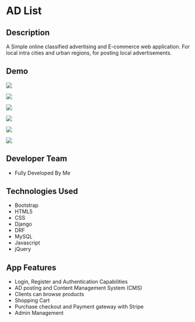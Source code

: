 <h1>AD List</h1>
<h2>Description</h2>
<p>A Simple online classified advertising and E-commerce web application. For local intra cities and urban regions, for posting local advertisements.</p>
<h2>Demo</h2>
<p>
  <img src="./demo/home.png" />
</p>
<p>
<img src="./demo/filter.png" />
</p>
<p>
<img src="./demo/detail.png" />
</p>
<p>
<img src="./demo/login.png" />
</p>
<p>
<img src="./demo/create.png" />
</p>
<p>
<img src="./demo/cart.png" />
</p>
<h2>Developer Team</h2>
<ul>
<li>Fully Developed By Me</li>
</ul>
<h2>Technologies Used</h2>
<div>
  <ul>
    <li>
      Bootstrap
    </li>
    <li>
      HTML5
    </li>
    <li >
      CSS
    </li>
    <li >
      Django
    </li>
    <li>
      DRF
    </li>
    <li >
      MySQL
    </li>
    <li>
      Javascript
    </li>
    <li>
      jQuery
    </li>
  </ul>
</div>
<h2>App Features</h2>
<div>
  <ul>
    <li>
      Login, Register and Authentication Capabilities
    </li>
    <li>
      AD posting and Content Management System (CMS)
    </li>
    <li>
      Clients can browse products
    </li>
    <li>
      Shopping Cart
    </li>
    <li>
      Purchase checkout and Payment gateway with Stripe
    </li>
    <li>
      Admin Management
    </li>
  </ul>
</div>
